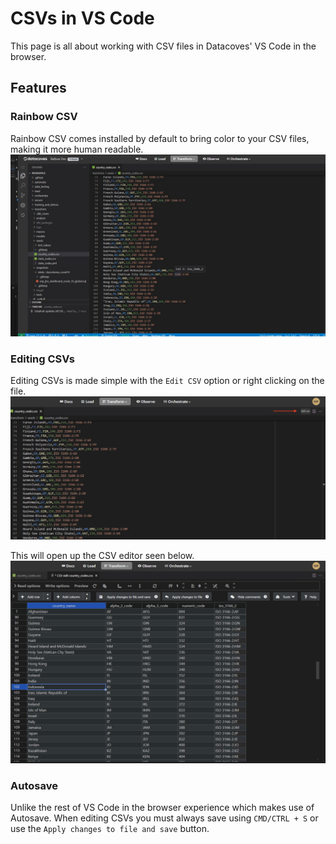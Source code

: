 # CSVs in VS Code

This page is all about working with CSV files in Datacoves' VS Code in the browser. 

## Features

### Rainbow CSV

 Rainbow CSV comes installed by default to bring color to your CSV files, making it more human readable. 
![Rainbow CSV](assets/csv_rainbow_view.jpg)

### Editing CSVs
Editing CSVs is made simple with the `Edit CSV` option or right clicking on the file. 
![CSV edit button](assets/csv_edit_button.jpg)

This will open up the CSV editor seen below.
![CSV Auto Save](assets/csv_edit_view.jpg)

### Autosave
Unlike the rest of VS Code in the browser experience which makes use of Autosave. When editing CSVs you must always save using `CMD/CTRL + S` or use the `Apply changes to file and save` button.
